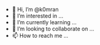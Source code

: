 - 👋 Hi, I’m @k0mran
- 👀 I’m interested in ...
- 🌱 I’m currently learning ...
- 💞️ I’m looking to collaborate on ...
- 📫 How to reach me ...

<!---
k0mran/k0mran is a ✨ special ✨ repository because its `README.md` (this file) appears on your GitHub profile.
You can click the Preview link to take a look at your changes.
--->

